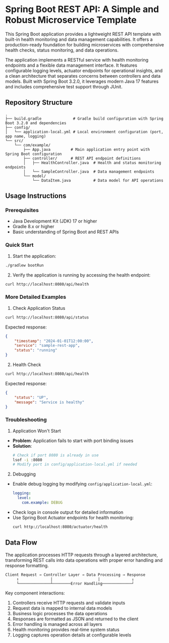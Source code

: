 # Spring Boot REST API: A Simple and Robust Microservice Template

This Spring Boot application provides a lightweight REST API template with built-in health monitoring and data management capabilities. It offers a production-ready foundation for building microservices with comprehensive health checks, status monitoring, and data operations.

The application implements a RESTful service with health monitoring endpoints and a flexible data management interface. It features configurable logging levels, actuator endpoints for operational insights, and a clean architecture that separates concerns between controllers and data models. Built with Spring Boot 3.2.0, it leverages modern Java 17 features and includes comprehensive test support through JUnit.

## Repository Structure
```
.
├── build.gradle              # Gradle build configuration with Spring Boot 3.2.0 and dependencies
├── config/
│   └── application-local.yml # Local environment configuration (port, app name, logging)
└── src/
    └── com/example/
        ├── App.java         # Main application entry point with Spring Boot configuration
        ├── controller/      # REST API endpoint definitions
        │   ├── HealthController.java  # Health and status monitoring endpoints
        │   └── SampleController.java  # Data management endpoints
        └── model/
            └── DataItem.java          # Data model for API operations
```

## Usage Instructions

### Prerequisites
- Java Development Kit (JDK) 17 or higher
- Gradle 8.x or higher
- Basic understanding of Spring Boot and REST APIs


### Quick Start
1. Start the application:
```bash
./gradlew bootRun
```

2. Verify the application is running by accessing the health endpoint:
```bash
curl http://localhost:8080/api/health
```

### More Detailed Examples

1. Check Application Status
```bash
curl http://localhost:8080/api/status
```
Expected response:
```json
{
    "timestamp": "2024-01-01T12:00:00",
    "service": "sample-rest-app",
    "status": "running"
}
```

2. Health Check
```bash
curl http://localhost:8080/api/health
```
Expected response:
```json
{
    "status": "UP",
    "message": "Service is healthy"
}
```

### Troubleshooting

1. Application Won't Start
- **Problem**: Application fails to start with port binding issues
- **Solution**:
  ```bash
  # Check if port 8080 is already in use
  lsof -i :8080
  # Modify port in config/application-local.yml if needed
  ```

2. Debugging
- Enable debug logging by modifying `config/application-local.yml`:
  ```yaml
  logging:
    level:
      com.example: DEBUG
  ```
- Check logs in console output for detailed information
- Use Spring Boot Actuator endpoints for health monitoring:
  ```bash
  curl http://localhost:8080/actuator/health
  ```

## Data Flow

The application processes HTTP requests through a layered architecture, transforming REST calls into data operations with proper error handling and response formatting.

```ascii
Client Request → Controller Layer → Data Processing → Response
     ↑              |                    |              ↓
     └──────────────┴────────Error Handling─────────────┘
```

Key component interactions:
1. Controllers receive HTTP requests and validate inputs
2. Request data is mapped to internal data models
3. Business logic processes the data operations
4. Responses are formatted as JSON and returned to the client
5. Error handling is managed across all layers
6. Health monitoring provides real-time system status
7. Logging captures operation details at configurable levels
